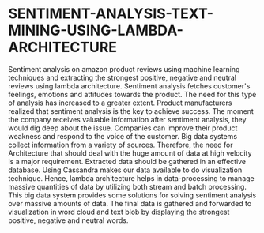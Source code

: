 # SENTIMENT-ANALYSIS-TEXT-MINING-USING-LAMBDA-ARCHITECTURE
Sentiment analysis on amazon product reviews using machine learning techniques and extracting the strongest positive, negative and neutral reviews using lambda architecture. Sentiment analysis fetches customer's feelings, emotions and attitudes towards the product. The need for this type of analysis has increased to a greater extent. Product manufacturers realized that sentiment analysis is the key to achieve success. The moment the company receives valuable information after sentiment analysis, they would dig deep about the issue. Companies can improve their product weakness and respond to the voice of the customer. Big data systems collect information from a variety of sources. Therefore, the need for Architecture that should deal with the huge amount of data at high velocity is a major requirement. Extracted data should be gathered in an effective database. Using Cassandra makes our data available to do visualization technique. Hence, lambda architecture helps in data-processing to manage massive quantities of data by utilizing both stream and batch processing. This big data system provides some solutions for solving sentiment analysis over massive amounts of data. The final data is gathered and forwarded to visualization in word cloud and text blob by displaying the strongest positive, negative and neutral words. 
